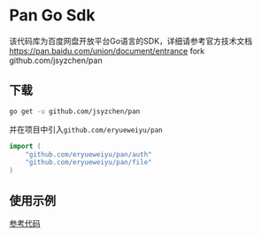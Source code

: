# Pan Go Sdk
该代码库为百度网盘开放平台Go语言的SDK，详细请参考官方技术文档<https://pan.baidu.com/union/document/entrance>
fork github.com/jsyzchen/pan
## 下载
```bash
go get -u github.com/jsyzchen/pan
```
并在项目中引入`github.com/eryueweiyu/pan`
```go
import (
    "github.com/eryueweiyu/pan/auth"
    "github.com/eryueweiyu/pan/file"
)
```

## 使用示例
[参考代码](https://github.com/jsyzchen/pan/tree/main/examples)
